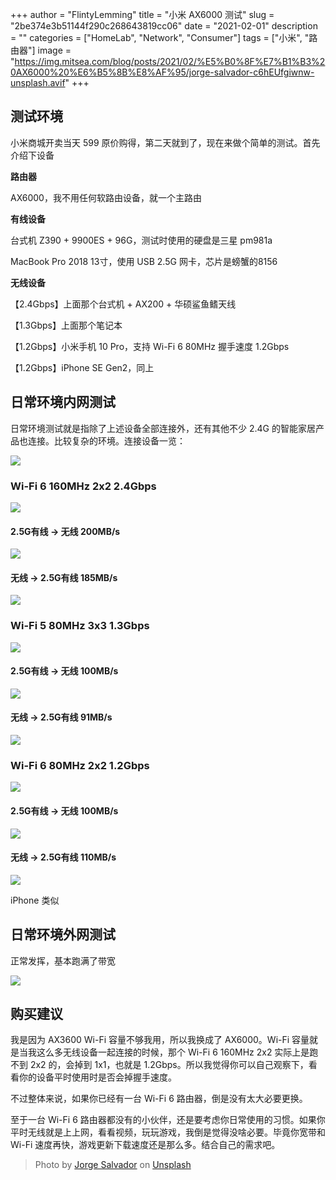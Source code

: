 +++
author = "FlintyLemming"
title = "小米 AX6000 测试"
slug = "2be374e3b51144f290c268643819cc06"
date = "2021-02-01"
description = ""
categories = ["HomeLab", "Network", "Consumer"]
tags = ["小米", "路由器"]
image = "https://img.mitsea.com/blog/posts/2021/02/%E5%B0%8F%E7%B1%B3%20AX6000%20%E6%B5%8B%E8%AF%95/jorge-salvador-c6hEUfgiwnw-unsplash.avif"
+++

## 测试环境

小米商城开卖当天 599 原价购得，第二天就到了，现在来做个简单的测试。首先介绍下设备

**路由器**

AX6000，我不用任何软路由设备，就一个主路由

**有线设备**

台式机 Z390 + 9900ES + 96G，测试时使用的硬盘是三星 pm981a

MacBook Pro 2018 13寸，使用 USB 2.5G 网卡，芯片是螃蟹的8156

**无线设备**

【2.4Gbps】上面那个台式机 + AX200 + 华硕鲨鱼鳍天线

【1.3Gbps】上面那个笔记本

【1.2Gbps】小米手机 10 Pro，支持 Wi-Fi 6 80MHz 握手速度 1.2Gbps

【1.2Gbps】iPhone SE Gen2，同上

## 日常环境内网测试

日常环境测试就是指除了上述设备全部连接外，还有其他不少 2.4G 的智能家居产品也连接。比较复杂的环境。连接设备一览：

![](https://img.mitsea.com/blog/posts/2021/02/%E5%B0%8F%E7%B1%B3%20AX6000%20%E6%B5%8B%E8%AF%95/STIIITCH_2021_02_07_01_04_36.avif)

### Wi-Fi 6 160MHz 2x2 2.4Gbps

![](https://img.mitsea.com/blog/posts/2021/02/%E5%B0%8F%E7%B1%B3%20AX6000%20%E6%B5%8B%E8%AF%95/Untitled.avif)

#### 2.5G有线 → 无线  200MB/s

![](https://img.mitsea.com/blog/posts/2021/02/%E5%B0%8F%E7%B1%B3%20AX6000%20%E6%B5%8B%E8%AF%95/Untitled%201.avif)

#### 无线 → 2.5G有线 185MB/s

![](https://img.mitsea.com/blog/posts/2021/02/%E5%B0%8F%E7%B1%B3%20AX6000%20%E6%B5%8B%E8%AF%95/Untitled%202.avif)

### Wi-Fi 5 80MHz 3x3 1.3Gbps

![](https://img.mitsea.com/blog/posts/2021/02/%E5%B0%8F%E7%B1%B3%20AX6000%20%E6%B5%8B%E8%AF%95/Untitled%203.avif)

#### 2.5G有线 → 无线  100MB/s

![](https://img.mitsea.com/blog/posts/2021/02/%E5%B0%8F%E7%B1%B3%20AX6000%20%E6%B5%8B%E8%AF%95/Untitled%204.avif)

#### 无线 → 2.5G有线 91MB/s

![](https://img.mitsea.com/blog/posts/2021/02/%E5%B0%8F%E7%B1%B3%20AX6000%20%E6%B5%8B%E8%AF%95/Untitled%205.avif)

### Wi-Fi 6 80MHz 2x2 1.2Gbps

![](https://img.mitsea.com/blog/posts/2021/02/%E5%B0%8F%E7%B1%B3%20AX6000%20%E6%B5%8B%E8%AF%95/1612672600884.avif)

#### 2.5G有线 → 无线  100MB/s

![](https://img.mitsea.com/blog/posts/2021/02/%E5%B0%8F%E7%B1%B3%20AX6000%20%E6%B5%8B%E8%AF%95/1612672464488.avif)

#### 无线 → 2.5G有线 110MB/s

![](https://img.mitsea.com/blog/posts/2021/02/%E5%B0%8F%E7%B1%B3%20AX6000%20%E6%B5%8B%E8%AF%95/1612672464486.avif)

iPhone 类似

## 日常环境外网测试

正常发挥，基本跑满了带宽

![](https://img.mitsea.com/blog/posts/2021/02/%E5%B0%8F%E7%B1%B3%20AX6000%20%E6%B5%8B%E8%AF%95/1612672904447.avif)

## 购买建议

我是因为 AX3600 Wi-Fi 容量不够我用，所以我换成了 AX6000。Wi-Fi 容量就是当我这么多无线设备一起连接的时候，那个 Wi-Fi 6 160MHz 2x2 实际上是跑不到 2x2 的，会掉到 1x1，也就是 1.2Gbps。所以我觉得你可以自己观察下，看看你的设备平时使用时是否会掉握手速度。

不过整体来说，如果你已经有一台 Wi-Fi 6 路由器，倒是没有太大必要更换。

至于一台 Wi-Fi 6 路由器都没有的小伙伴，还是要考虑你日常使用的习惯。如果你平时无线就是上上网，看看视频，玩玩游戏，我倒是觉得没啥必要。毕竟你宽带和 Wi-Fi 速度再快，游戏更新下载速度还是那么多。结合自己的需求吧。

> Photo by [Jorge Salvador](https://unsplash.com/@jsshotz?utm_source=unsplash&utm_medium=referral&utm_content=creditCopyText) on [Unsplash](https://unsplash.com/s/photos/signal?utm_source=unsplash&utm_medium=referral&utm_content=creditCopyText)
  
